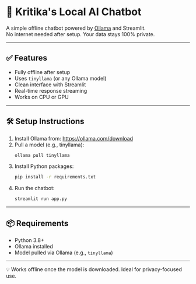 # 🧠 Kritika's Local AI Chatbot

A simple offline chatbot powered by [Ollama](https://ollama.com) and Streamlit.  
No internet needed after setup. Your data stays 100% private.

---

## ✅ Features

- Fully offline after setup
- Uses `tinyllama` (or any Ollama model)
- Clean interface with Streamlit
- Real-time response streaming
- Works on CPU or GPU

---

## 🛠️ Setup Instructions

1. Install Ollama from: https://ollama.com/download  
2. Pull a model (e.g., tinyllama):
   ```bash
   ollama pull tinyllama
   ```
3. Install Python packages:
   ```bash
   pip install -r requirements.txt
   ```
4. Run the chatbot:
   ```bash
   streamlit run app.py
   ```

---

## 📦 Requirements

- Python 3.8+
- Ollama installed
- Model pulled via Ollama (e.g., `tinyllama`)

---

💡 Works offline once the model is downloaded. Ideal for privacy-focused use.
